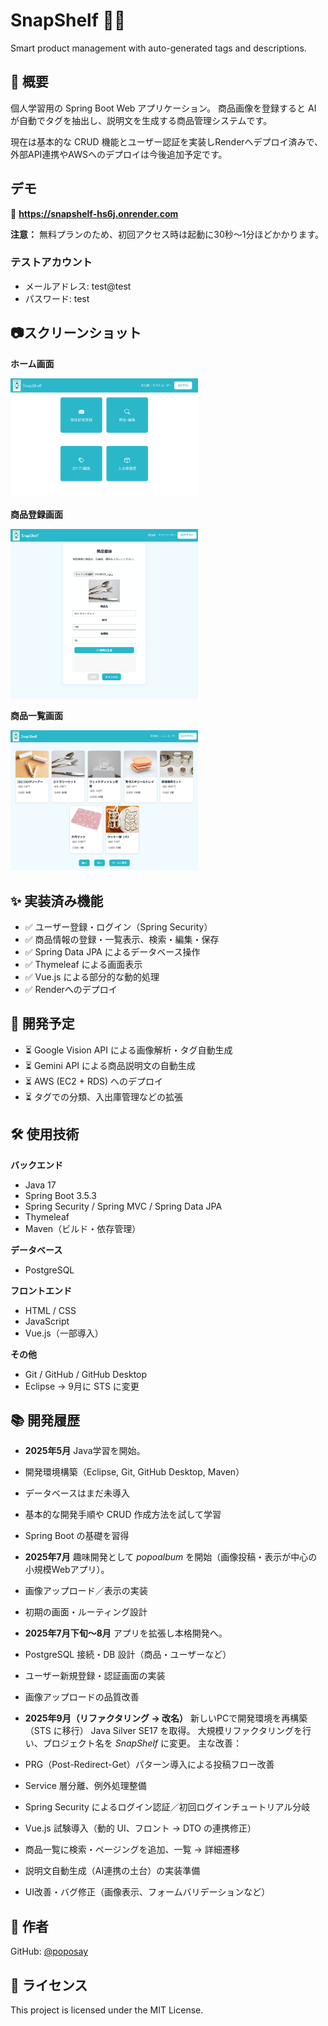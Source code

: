 # SnapShelf 📸✨
Smart product management with auto-generated tags and descriptions.

## 📝 概要
個人学習用の Spring Boot Web アプリケーション。
商品画像を登録すると AI が自動でタグを抽出し、説明文を生成する商品管理システムです。

現在は基本的な CRUD 機能とユーザー認証を実装しRenderへデプロイ済みで、外部API連携やAWSへのデプロイは今後追加予定です。

## デモ
🚀 **https://snapshelf-hs6j.onrender.com**

**注意：** 無料プランのため、初回アクセス時は起動に30秒〜1分ほどかかります。

### テストアカウント
- メールアドレス: test@test
- パスワード: test

## 📷スクリーンショット

**ホーム画面**

<img src="readme-assets/home.png" alt="ホーム画面" width="300">

**商品登録画面**

<img src="readme-assets/productcreate.png" alt="ホーム画面" width="300">

**商品一覧画面**

<img src="readme-assets/shelfview.png" alt="ホーム画面" width="300">

## ✨ 実装済み機能
- ✅ ユーザー登録・ログイン（Spring Security）
- ✅ 商品情報の登録・一覧表示、検索・編集・保存
- ✅ Spring Data JPA によるデータベース操作
- ✅ Thymeleaf による画面表示
- ✅ Vue.js による部分的な動的処理
- ✅ Renderへのデプロイ

## 🚧 開発予定
- ⏳ Google Vision API による画像解析・タグ自動生成
- ⏳ Gemini API による商品説明文の自動生成
- ⏳ AWS (EC2 + RDS) へのデプロイ
- ⏳ タグでの分類、入出庫管理などの拡張

## 🛠️ 使用技術

**バックエンド**
- Java 17
- Spring Boot 3.5.3
- Spring Security / Spring MVC / Spring Data JPA
- Thymeleaf
- Maven（ビルド・依存管理）

**データベース**
- PostgreSQL

**フロントエンド**
- HTML / CSS
- JavaScript
- Vue.js（一部導入）

**その他**
- Git / GitHub / GitHub Desktop
- Eclipse → 9月に STS に変更

## 📚 開発履歴
- **2025年5月**
Java学習を開始。
- 開発環境構築（Eclipse, Git, GitHub Desktop, Maven）
- データベースはまだ未導入
- 基本的な開発手順や CRUD 作成方法を試して学習
- Spring Boot の基礎を習得

- **2025年7月**
趣味開発として *popoalbum* を開始（画像投稿・表示が中心の小規模Webアプリ）。
- 画像アップロード／表示の実装
- 初期の画面・ルーティング設計

- **2025年7月下旬〜8月**
アプリを拡張し本格開発へ。
- PostgreSQL 接続・DB 設計（商品・ユーザーなど）
- ユーザー新規登録・認証画面の実装
- 画像アップロードの品質改善

- **2025年9月（リファクタリング → 改名）**
新しいPCで開発環境を再構築（STS に移行）
Java Silver SE17 を取得。
大規模リファクタリングを行い、プロジェクト名を *SnapShelf* に変更。
主な改善：
- PRG（Post-Redirect-Get）パターン導入による投稿フロー改善
- Service 層分離、例外処理整備
- Spring Security によるログイン認証／初回ログインチュートリアル分岐
- Vue.js 試験導入（動的 UI、フロント → DTO の連携修正）
- 商品一覧に検索・ページングを追加、一覧 → 詳細遷移
- 説明文自動生成（AI連携の土台）の実装準備
- UI改善・バグ修正（画像表示、フォームバリデーションなど）

## 👤 作者
GitHub: [@poposay](https://github.com/poposay)

## 📄 ライセンス
This project is licensed under the MIT License.

